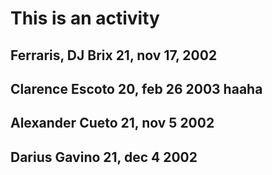# This is an activity
## Ferraris, DJ Brix 21, nov 17, 2002
## Clarence Escoto 20, feb 26 2003 haaha
## Alexander Cueto 21, nov 5 2002 
## Darius Gavino 21, dec 4 2002